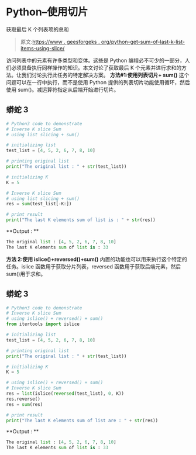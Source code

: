 # Python–使用切片

获取最后 K 个列表项的总和

> 原文:[https://www . geesforgeks . org/python-get-sum-of-last-k-list-items-using-slice/](https://www.geeksforgeeks.org/python-get-sum-of-last-k-list-items-using-slice/)

访问列表中的元素有许多类型和变体。这些是 Python 编程必不可少的一部分，人们必须具备执行同样操作的知识。本文讨论了获取最后 K 个元素并进行求和的方法。让我们讨论执行此任务的特定解决方案。
**方法#1:使用列表切片+ sum()**
这个问题可以在一行中执行，而不是使用 Python 提供的列表切片功能使用循环，然后使用 sum()。减运算符指定从后端开始进行切片。

## 蟒蛇 3

```py
# Python3 code to demonstrate
# Inverse K slice Sum
# using list slicing + sum()

# initializing list
test_list = [4, 5, 2, 6, 7, 8, 10]

# printing original list
print("The original list : " + str(test_list))

# initializing K
K = 5

# Inverse K slice Sum
# using list slicing + sum()
res = sum(test_list[-K:])

# print result
print("The last K elements sum of list is : " + str(res))
```

**Output : **

```py
The original list : [4, 5, 2, 6, 7, 8, 10]
The last K elements sum of list is : 33
```

**方法 2:使用 islice()+reversed()+sum()**
内置的功能也可以用来执行这个特定的任务。islice 函数用于获取分片列表，reversed 函数用于获取后端元素，然后 sum()用于求和。

## 蟒蛇 3

```py
# Python3 code to demonstrate
# Inverse K slice Sum
# using islice() + reversed() + sum()
from itertools import islice

# initializing list
test_list = [4, 5, 2, 6, 7, 8, 10]

# printing original list
print("The original list : " + str(test_list))

# initializing K
K = 5

# using islice() + reversed() + sum()
# Inverse K slice Sum
res = list(islice(reversed(test_list), 0, K))
res.reverse()
res = sum(res)

# print result
print("The last K elements sum of list are : " + str(res))
```

**Output : **

```py
The original list : [4, 5, 2, 6, 7, 8, 10]
The last K elements sum of list is : 33
```